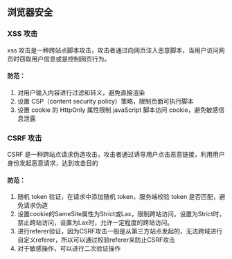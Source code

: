 ## 浏览器安全

### XSS 攻击

xss 攻击是一种跨站点脚本攻击，攻击者通过向网页注入恶意脚本，当用户访问网页时窃取用户信息或是控制网页行为。

#### 防范：

1.  对用户输入内容进行过滤和转义，避免直接渲染
2.  设置 CSP（content security policy）策略，限制页面可执行脚本
3.  设置 cookie 的 HttpOnly 属性限制 javaScript 脚本访问 cookie，避免敏感信息泄露

### CSRF 攻击

CSRF 是一种跨站点请求伪造攻击，攻击者通过诱导用户点击恶意链接，利用用户身份发起恶意请求，达到攻击目的

#### 防范：

1. 随机 token 验证，在请求中添加随机 token，服务端校验 token 是否匹配，避免请求伪造
2. 设置cookie的SameSite属性为Strict或Lax，限制跨站访问。设置为Strict时，禁止跨站访问，设置为Lax时，允许一定程度的跨站访问。
3. 进行referer验证，因为CSRF攻击一般是从第三方站点发起的，无法跨域进行自定义referer，所以可以通过校验referer来防止CSRF攻击
4. 对于敏感操作，可以进行二次验证操作
